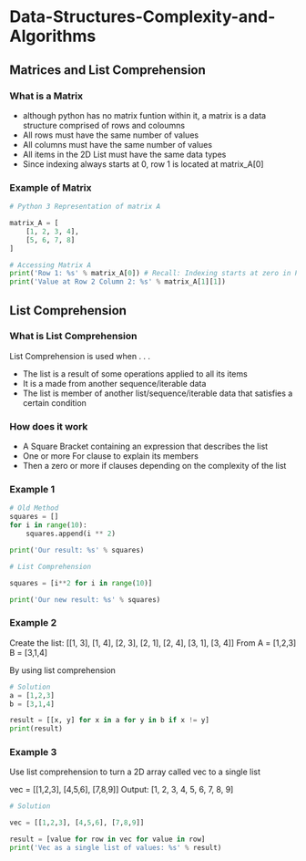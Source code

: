 # Data-Structures-Complexity-and-Algorithms

## Matrices and List Comprehension

### What is a Matrix
- although python has no matrix funtion within it, a matrix is a data structure comprised of rows and coloumns
- All rows must have the same number of values
- All columns must have the same number of values
- All items in the 2D List must have the same data types
- Since indexing always starts at 0, row 1 is located at matrix_A[0]

### Example of Matrix
```python
# Python 3 Representation of matrix A

matrix_A = [
    [1, 2, 3, 4],
    [5, 6, 7, 8]
]

# Accessing Matrix A
print('Row 1: %s' % matrix_A[0]) # Recall: Indexing starts at zero in Python
print('Value at Row 2 Column 2: %s' % matrix_A[1][1])
```

## List Comprehension

### What is List Comprehension
List Comprehension is used when . . .
- The list is a result of some operations applied to all its items
- It is a made from another sequence/iterable data
- The list is member of another list/sequence/iterable data that satisfies a certain condition

### How does it work
- A Square Bracket containing an expression that describes the list
- One or more For clause to explain its members
- Then a zero or more if clauses depending on the complexity of the list

### Example 1
``` python
# Old Method
squares = []
for i in range(10):
    squares.append(i ** 2)

print('Our result: %s' % squares)

# List Comprehension

squares = [i**2 for i in range(10)]

print('Our new result: %s' % squares)
```

### Example 2
Create the list: [[1, 3], [1, 4], [2, 3], [2, 1], [2, 4], [3, 1], [3, 4]]
From
A = [1,2,3]
B = [3,1,4]

By using list comprehension
``` python
# Solution
a = [1,2,3]
b = [3,1,4]

result = [[x, y] for x in a for y in b if x != y]
print(result)
```

### Example 3
Use list comprehension to turn a 2D array called vec to a single list

vec = [[1,2,3], [4,5,6], [7,8,9]]
Output: [1, 2, 3, 4, 5, 6, 7, 8, 9]
``` python
# Solution

vec = [[1,2,3], [4,5,6], [7,8,9]]

result = [value for row in vec for value in row]
print('Vec as a single list of values: %s' % result)
```







